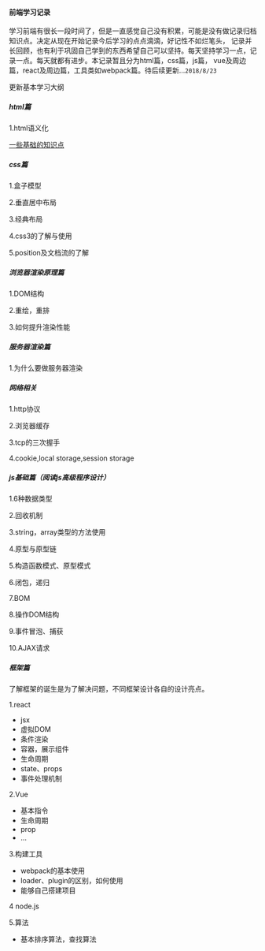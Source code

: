 #### 前端学习记录

  学习前端有很长一段时间了，但是一直感觉自己没有积累，可能是没有做记录归档知识点。决定从现在开始记录今后学习的点点滴滴，好记性不如烂笔头，
  记录并长回顾，也有利于巩固自己学到的东西希望自己可以坚持。每天坚持学习一点，记录一点。每天就都有进步。本记录暂且分为html篇，css篇，js篇，
  vue及周边篇，react及周边篇，工具类如webpack篇。待后续更新...`2018/8/23`
  
  更新基本学习大纲
  
##### html篇

   1.html语义化
   
  [一些基础的知识点](https://github.com/freedomsss/fontNote/tree/master/html)  
  
##### css篇

   1.盒子模型
   
   2.垂直居中布局
   
   3.经典布局
   
   4.css3的了解与使用
   
   5.position及文档流的了解
   
##### 浏览器渲染原理篇

   1.DOM结构
   
   2.重绘，重排
   
   3.如何提升渲染性能
   
##### 服务器渲染篇

   1.为什么要做服务器渲染
   
##### 网络相关

   1.http协议
   
   2.浏览器缓存
   
   3.tcp的三次握手
   
   4.cookie,local storage,session storage
   
##### js基础篇（阅读js高级程序设计）

   1.6种数据类型
   
   2.回收机制
   
   3.string，array类型的方法使用
   
   4.原型与原型链
   
   5.构造函数模式、原型模式
   
   6.闭包，递归
   
   7.BOM
   
   8.操作DOM结构
   
   9.事件冒泡、捕获
   
   10.AJAX请求
   
##### 框架篇

   了解框架的诞生是为了解决问题，不同框架设计各自的设计亮点。
   
   1.react
   
   * jsx
   * 虚拟DOM
   * 条件渲染
   * 容器，展示组件
   * 生命周期
   * state、props
   * 事件处理机制
   
   2.Vue
   
   * 基本指令
   * 生命周期
   * prop
   * ...
   
   3.构建工具
   
   * webpack的基本使用
   * loader、plugin的区别，如何使用
   * 能够自己搭建项目
   
   4 node.js
   
   5.算法
   
   * 基本排序算法，查找算法
   
   
      
